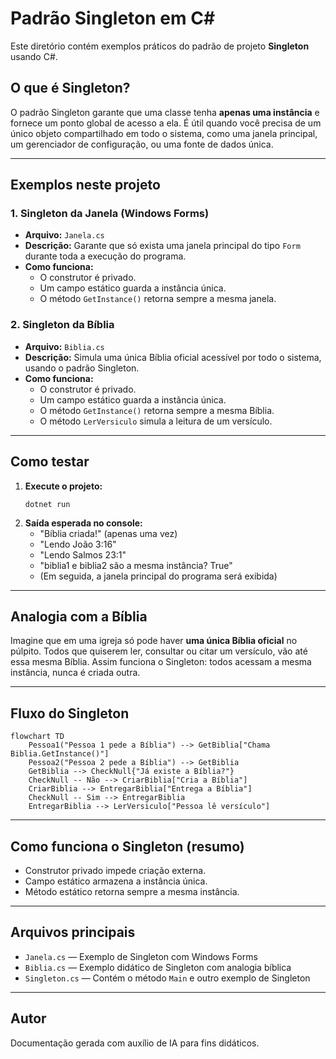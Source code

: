 # Padrão Singleton em C#

Este diretório contém exemplos práticos do padrão de projeto **Singleton** usando C#.

## O que é Singleton?
O padrão Singleton garante que uma classe tenha **apenas uma instância** e fornece um ponto global de acesso a ela. É útil quando você precisa de um único objeto compartilhado em todo o sistema, como uma janela principal, um gerenciador de configuração, ou uma fonte de dados única.

---

## Exemplos neste projeto

### 1. Singleton da Janela (Windows Forms)
- **Arquivo:** `Janela.cs`
- **Descrição:** Garante que só exista uma janela principal do tipo `Form` durante toda a execução do programa.
- **Como funciona:**
  - O construtor é privado.
  - Um campo estático guarda a instância única.
  - O método `GetInstance()` retorna sempre a mesma janela.

### 2. Singleton da Bíblia
- **Arquivo:** `Biblia.cs`
- **Descrição:** Simula uma única Bíblia oficial acessível por todo o sistema, usando o padrão Singleton.
- **Como funciona:**
  - O construtor é privado.
  - Um campo estático guarda a instância única.
  - O método `GetInstance()` retorna sempre a mesma Bíblia.
  - O método `LerVersiculo` simula a leitura de um versículo.

---

## Como testar

1. **Execute o projeto:**
   ```
   dotnet run
   ```
2. **Saída esperada no console:**
   - "Bíblia criada!" (apenas uma vez)
   - "Lendo João 3:16"
   - "Lendo Salmos 23:1"
   - "biblia1 e biblia2 são a mesma instância? True"
   - (Em seguida, a janela principal do programa será exibida)

---

## Analogia com a Bíblia
Imagine que em uma igreja só pode haver **uma única Bíblia oficial** no púlpito. Todos que quiserem ler, consultar ou citar um versículo, vão até essa mesma Bíblia. Assim funciona o Singleton: todos acessam a mesma instância, nunca é criada outra.

---

## Fluxo do Singleton

```mermaid
flowchart TD
    Pessoa1("Pessoa 1 pede a Bíblia") --> GetBiblia["Chama Biblia.GetInstance()"]
    Pessoa2("Pessoa 2 pede a Bíblia") --> GetBiblia
    GetBiblia --> CheckNull{"Já existe a Bíblia?"}
    CheckNull -- Não --> CriarBiblia["Cria a Bíblia"]
    CriarBiblia --> EntregarBiblia["Entrega a Bíblia"]
    CheckNull -- Sim --> EntregarBiblia
    EntregarBiblia --> LerVersiculo["Pessoa lê versículo"]
```

---

## Como funciona o Singleton (resumo)
- Construtor privado impede criação externa.
- Campo estático armazena a instância única.
- Método estático retorna sempre a mesma instância.

---

## Arquivos principais
- `Janela.cs` — Exemplo de Singleton com Windows Forms
- `Biblia.cs` — Exemplo didático de Singleton com analogia bíblica
- `Singleton.cs` — Contém o método `Main` e outro exemplo de Singleton

---

## Autor
Documentação gerada com auxílio de IA para fins didáticos.
